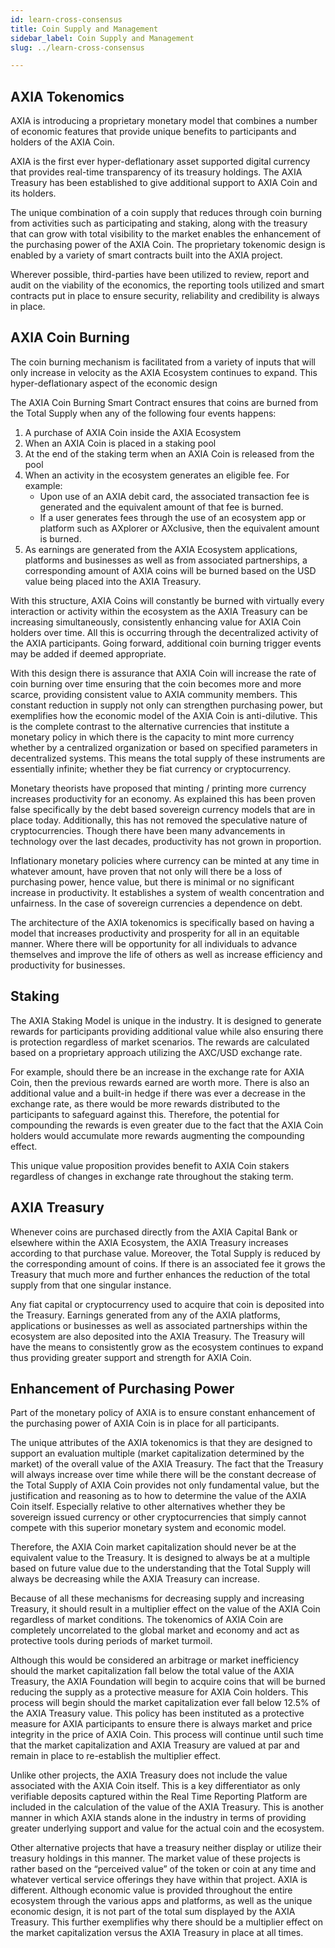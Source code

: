 ```yaml
---
id: learn-cross-consensus
title: Coin Supply and Management
sidebar_label: Coin Supply and Management
slug: ../learn-cross-consensus

---
```


## AXIA Tokenomics
AXIA is introducing a proprietary monetary model that combines a number of economic features that provide unique benefits to participants and holders of the AXIA Coin. 

AXIA is the first ever hyper-deflationary asset supported digital currency that provides real-time transparency of its treasury holdings. The AXIA Treasury has been established to give additional support to AXIA Coin and its holders. 

The unique combination of a coin supply that reduces through coin burning from activities such as participating and staking, along with the treasury that can grow with total visibility to the market enables the enhancement of the purchasing power of the AXIA Coin. The  proprietary tokenomic design is enabled by a variety of smart contracts built into the AXIA project.

Wherever possible, third-parties have been utilized to review, report and audit on the viability of the economics, the reporting tools utilized and smart contracts put in place to ensure security, reliability and credibility is always in place.
## AXIA Coin Burning
The coin burning mechanism is facilitated from a variety of inputs that will only increase in velocity as the AXIA Ecosystem continues to expand. This hyper-deflationary aspect of the economic design

The AXIA Coin Burning Smart Contract ensures that coins are burned from the Total Supply when any of the following four events happens:
1. A purchase of AXIA Coin inside the AXIA Ecosystem
2. When an AXIA Coin is placed in a staking pool
3. At the end of the staking term when an AXIA Coin is released from the pool
4. When an activity in the ecosystem generates an eligible fee.  For example:  
    * Upon use of an AXIA debit card, the associated transaction fee is generated and the equivalent amount of that fee is burned.  
    * If a user generates fees through the use of an ecosystem app or platform such as AXplorer or AXclusive, then the equivalent amount is burned.
5. As earnings are generated from the AXIA Ecosystem applications, platforms and businesses as well as from associated partnerships, a corresponding amount of AXIA coins will be burned based on the USD value being placed into the AXIA Treasury.  

With this structure, AXIA Coins will constantly be burned with virtually every interaction or activity within the ecosystem as the AXIA Treasury can be increasing simultaneously, consistently enhancing value for AXIA Coin holders over time. All this is occurring through the decentralized activity of the AXIA participants. Going forward, additional coin burning trigger events may be added if deemed appropriate. 

With this design there is assurance that AXIA Coin will increase the rate of coin burning over time ensuring that the coin becomes more and more scarce, providing consistent value to AXIA community members. This constant reduction in supply not only can strengthen purchasing power, but exemplifies how the economic model of the AXIA Coin is anti-dilutive. This is the complete contrast to the alternative currencies that institute a monetary policy in which there is the capacity to mint more currency whether by a centralized organization or based on specified parameters in decentralized systems. This means the total supply of these instruments are essentially infinite; whether they be fiat currency or cryptocurrency.

Monetary theorists have proposed that minting / printing more currency increases productivity for an economy. As explained this has been proven false specifically by the debt based sovereign currency models that are in place today. Additionally, this has not removed the speculative nature of cryptocurrencies. Though there have been many advancements in technology over the last decades, productivity has not grown in proportion. 

Inflationary monetary policies where currency can be minted at any time in whatever amount, have proven that not only will there be a loss of purchasing power, hence value, but there is minimal or no significant increase in productivity. It establishes a system of wealth concentration and unfairness. In the case of sovereign currencies a dependence on debt. 

The architecture of the AXIA tokenomics is specifically based on having a model that increases productivity and prosperity for all in an equitable manner. Where there will be opportunity for all individuals to advance themselves and improve the life of others as well as increase efficiency and productivity for businesses. 
## Staking 
The AXIA Staking Model is unique in the industry. It is designed to generate rewards for participants providing additional value while also ensuring there is protection regardless of market scenarios. The rewards are calculated based on a proprietary approach utilizing the AXC/USD exchange rate.

For example, should there be an increase in the exchange rate for AXIA Coin, then the previous rewards earned are worth more. There is also an additional value and a built-in hedge if there was ever a decrease in the exchange rate, as there would be more rewards distributed to the participants to safeguard against this. Therefore, the potential for compounding the rewards is even greater due to the fact that the AXIA Coin holders would accumulate more rewards augmenting the compounding effect.  

This unique value proposition provides benefit to AXIA Coin stakers regardless of changes in exchange rate throughout the staking term.
## AXIA Treasury
Whenever coins are purchased directly from the AXIA Capital Bank or elsewhere within the AXIA Ecosystem, the AXIA Treasury increases according to that purchase value. Moreover, the Total Supply is reduced by the corresponding amount of coins. If there is an associated fee it grows the Treasury that much more and further enhances the reduction of the total supply from that one singular instance. 

Any fiat capital or cryptocurrency used to acquire that coin is deposited into the Treasury.   Earnings generated from any of the AXIA platforms, applications or businesses as well as associated partnerships within the ecosystem are also deposited into the AXIA Treasury. The Treasury will have the means to consistently grow as the ecosystem continues to expand thus providing greater support and strength for AXIA Coin. 

## Enhancement of Purchasing Power
Part of the monetary policy of AXIA is to ensure constant enhancement of the purchasing power of AXIA Coin is in place for all participants. 
 
The unique attributes of the AXIA tokenomics is that they are designed to support an evaluation multiple (market capitalization determined by the market) of the overall value of the AXIA Treasury. The fact that the Treasury will always increase over time while there will be the constant decrease of the Total Supply of AXIA Coin provides not only fundamental value, but the justification and reasoning as to how to determine the value of the AXIA Coin itself. Especially relative to other alternatives whether they be sovereign issued currency or other cryptocurrencies that simply cannot compete with this superior monetary system and economic model. 

Therefore, the AXIA Coin market capitalization should never be at the equivalent value to the Treasury.  It is designed to always be at a multiple based on future value due to the understanding that the Total Supply will always be decreasing while the AXIA Treasury can increase. 

Because of all these mechanisms for decreasing supply and increasing Treasury, it should result in a multiplier effect on the value of the AXIA Coin regardless of market conditions. The tokenomics of AXIA Coin are completely uncorrelated to the global market and economy and act as protective tools during periods of market turmoil. 

Although this would be considered an arbitrage or market inefficiency should the market capitalization fall below the total value of the AXIA Treasury, the AXIA Foundation will begin to acquire coins that will be burned reducing the supply as a protective measure for AXIA Coin holders. This process will begin should the market capitalization ever fall below 12.5% of the AXIA Treasury value.  This policy has been instituted as a protective measure for AXIA participants to ensure there is always market and price integrity in the price of AXIA Coin. This process will continue until such time that the market capitalization and AXIA Treasury are valued at par and remain in place to re-establish the multiplier effect. 

Unlike other projects, the AXIA Treasury does not include the value associated with the AXIA Coin itself.  This is a key differentiator as only verifiable deposits captured within the Real Time Reporting Platform are included in the calculation of the value of the AXIA Treasury.  This is another manner in which AXIA stands alone in the industry in terms of providing greater underlying support and value for the actual coin and the ecosystem. 

Other alternative projects that have a treasury neither display or utilize their treasury holdings in this manner.  The market value of these projects is rather based on the “perceived value” of the token or coin at any time and whatever vertical service offerings they have within that project.  AXIA is different.  Although economic value is provided throughout the entire ecosystem through the various apps and platforms, as well as the unique economic design, it is not part of the total sum displayed by the AXIA Treasury.  This further exemplifies why there should be a multiplier effect on the market capitalization versus the AXIA Treasury in place at all times.


